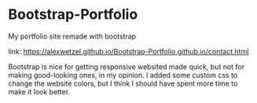 # Bootstrap-Portfolio
My portfolio site remade with bootstrap

link: https://alexwetzel.github.io/Bootstrap-Portfolio.github.io/contact.html

Bootstrap is nice for getting responsive websited made quick, but not for making good-looking ones, in my opinion. I added some custom css to change the website colors, but I think I should have spent more time to make it look better.